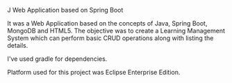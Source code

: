 J
Web Application based on Spring Boot

It was a Web Application based on the concepts of Java, Spring Boot, MongoDB and HTML5. The objective was to create a Learning Management System which can perform basic CRUD operations along with listing the details.

I've used gradle for dependencies.

Platform used for this project was Eclipse Enterprise Edition.
